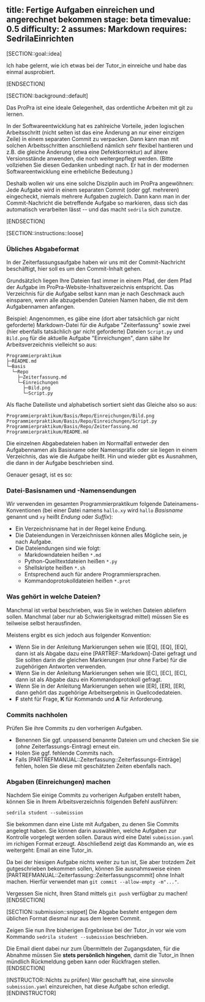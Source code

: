 title: Fertige Aufgaben einreichen und angerechnet bekommen
stage: beta
timevalue: 0.5
difficulty: 2
assumes: Markdown
requires: SedrilaEinrichten
---
[SECTION::goal::idea]

Ich habe gelernt, wie ich etwas bei der Tutor_in einreiche und habe das einmal ausprobiert.

[ENDSECTION]

[SECTION::background::default]

Das ProPra ist eine ideale Gelegenheit, das ordentliche Arbeiten mit git zu lernen.

In der Softwareentwicklung hat es zahlreiche Vorteile, jeden logischen Arbeitsschritt
(nicht selten ist das eine Änderung an nur einer einzigen Zeile)
in einem separaten Commit zu verpacken.
Dann kann man mit solchen Arbeitsschritten anschließend nämlich sehr flexibel hantieren
und z.B. die gleiche Änderung (etwa eine Defektkorrektur) auf ältere Versionsstände
anwenden, die noch weitergepflegt werden. 
(Bitte vollziehen Sie diesen Gedanken unbedingt nach. 
Er hat in der modernen Softwareentwicklung eine erhebliche Bedeutung.)

Deshalb wollen wir uns eine solche Disziplin auch im ProPra angewöhnen:
Jede Aufgabe wird in einem separaten Commit (oder ggf. mehreren) eingecheckt,
niemals mehrere Aufgaben zugleich.
Dann kann man in der Commit-Nachricht die betreffende Aufgabe so markieren,
dass sich das automatisch verarbeiten lässt -- und das macht `sedrila` sich zunutze.

[ENDSECTION]

[SECTION::instructions::loose]

### Übliches Abgabeformat

In der Zeiterfassungsaufgabe haben wir uns mit der Commit-Nachricht beschäftigt,
hier soll es um den Commit-Inhalt gehen.

Grundsätzlich liegen Ihre Dateien fast immer in einem Pfad,
der dem Pfad der Aufgabe im ProPra-Website-Inhaltsverzeichnis entspricht.
Das Verzeichnis für die Aufgabe selbst kann man je nach Geschmack auch einsparen, 
wenn alle abzugebenden Dateien Namen haben, die mit dem Aufgabennamen anfangen.

Beispiel:
Angenommen, es gäbe eine (dort aber tatsächlich gar nicht geforderte) 
Markdown-Datei für die Aufgabe "Zeiterfassung"
sowie zwei (hier ebenfalls tatsächlich gar nicht geforderte)
Dateien `Script.py` und `Bild.png` für die aktuelle Aufgabe "Einreichungen", 
dann sähe Ihr Arbeitsverzeichnis vielleicht so aus:

```
Programmierpraktikum
├─README.md
└─Basis
  └─Repo
    ├─Zeiterfassung.md
    └─Einreichungen
      ├─Bild.png
      └─Script.py
```
Als flache Dateiliste und alphabetisch sortiert sieht das Gleiche also so aus:

```
Programmierpraktikum/Basis/Repo/Einreichungen/Bild.png
Programmierpraktikum/Basis/Repo/Einreichungen/Script.py
Programmierpraktikum/Basis/Repo/Zeiterfassung.md
Programmierpraktikum/README.md
```

Die einzelnen Abgabedateien haben im Normalfall entweder den Aufgabennamen als Basisname oder Namenspräfix
oder sie liegen in einem Verzeichnis, das wie die Aufgabe heißt.
Hin und wieder gibt es Ausnahmen, die dann in der Aufgabe beschrieben sind.

Genauer gesagt, ist es so:


### Datei-Basisnamen und -Namensendungen

Wir verwenden im gesamten Programmierpraktikum folgende Dateinamens-Konventionen
(bei einer Datei namens `hallo.xy` wird `hallo` _Basisname_ genannt und 
`xy` heißt _Endung_ oder _Suffix_):

- Ein Verzeichnisname hat in der Regel keine Endung.
- Die Dateiendungen in Verzeichnissen können alles Mögliche sein, je nach Aufgabe.
- Die Dateiendungen sind wie folgt:
    - Markdowndateien heißen `*.md`
    - Python-Quelltextdateien heißen `*.py`
    - Shellskripte heißen `*.sh`
    - Entsprechend auch für andere Programmiersprachen.
    - Kommandoprotokolldateien heißen `*.prot`


### Was gehört in welche Dateien?

Manchmal ist verbal beschrieben, was Sie in welchen Dateien abliefern sollen.
Manchmal (aber nur ab Schwierigkeitsgrad mittel) müssen Sie es teilweise selbst herausfinden.

Meistens ergibt es sich jedoch aus folgender Konvention: 

- Wenn Sie in der Anleitung Markierungen sehen wie [EQ], [EQ], [EQ],
  dann ist als Abgabe dazu eine [PARTREF::Markdown]-Datei gefragt und 
  Sie sollten darin die gleichen Markierungen (nur ohne Farbe) für die zugehörigen Antworten verwenden.
- Wenn Sie in der Anleitung Markierungen sehen wie [EC], [EC], [EC],
  dann ist als Abgabe dazu ein Kommandoprotokoll gefragt.
- Wenn Sie in der Anleitung Markierungen sehen wie [ER], [ER], [ER],
  dann gehört das zugehörige Arbeitsergebnis in Quellcodedateien.
- **F** steht für Frage, **K** für Kommando und **A** für Anforderung.


### Commits nachholen

Prüfen Sie ihre Commits zu den vorherigen Aufgaben.

- Benennen Sie ggf. unpassend benannte Dateien um 
  und checken Sie sie (_ohne_ Zeiterfassungs-Eintrag) erneut ein.
- Holen Sie ggf. fehlende Commits nach.
- Falls [PARTREFMANUAL::Zeiterfassung::Zeiterfassungs-Einträge] fehlen, holen Sie diese 
  mit geschätzten Zeiten ebenfalls nach.


### Abgaben (Einreichungen) machen

Nachdem Sie einige Commits zu vorherigen Aufgaben erstellt haben, können Sie
in Ihrem Arbeitsverzeichnis folgenden Befehl ausführen:

```
sedrila student --submission
```

Sie bekommen dann eine Liste mit Aufgaben, zu denen Sie Commits angelegt
haben.
Sie können darin auswählen, welche Aufgaben zur Kontrolle vorgelegt werden
sollen. 
Daraus wird eine Datei `submission.yaml` im richigen Format erzeugt.
Abschließend zeigt das Kommando an, wie es weitergeht: Email an eine Tutor_in.

Da bei der hiesigen Aufgabe nichts weiter zu tun ist, 
Sie aber trotzdem Zeit gutgeschrieben bekommen sollen, 
können Sie ausnahmsweise einen [PARTREFMANUAL::Zeiterfassung::Zeiterfassungscommit] ohne Inhalt machen.
Hierfür verwendet man `git commit --allow-empty -m"..."`.

Vergessen Sie nicht, Ihren Stand mittels `git push` verfügbar zu machen!
[ENDSECTION]

[SECTION::submission::snippet]
Die Abgabe besteht entgegen dem üblichen Format diesmal nur aus dem leeren Commit.

Zeigen Sie nun Ihre bisherigen Ergebnisse bei der Tutor_in vor wie vom Kommando
`sedrila student --submission` beschrieben.

Die Email dient dabei nur zum Übermitteln der Zugangsdaten,
für die Abnahme müssen Sie **stets persönlich hingehen**, 
damit die Tutor_in Ihnen mündlich Rückmeldung geben kann oder Rückfragen stellen.
[ENDSECTION]

[INSTRUCTOR::Nichts zu prüfen]
Wer geschafft hat, eine sinnvolle `submission.yaml` einzureichen, 
hat diese Aufgabe schon erledigt.
[ENDINSTRUCTOR]